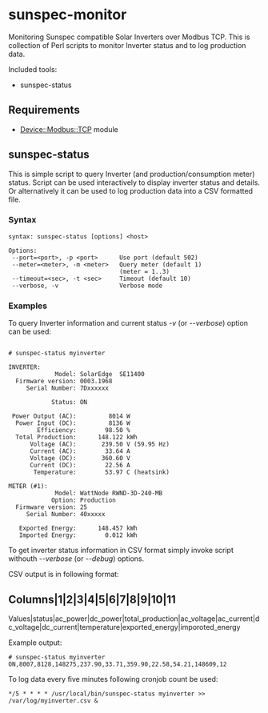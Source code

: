 # sunspec-monitor
Monitoring Sunspec compatible Solar Inverters over Modbus TCP.
This is collection of Perl scripts to monitor Inverter status and to log
production data.

Included tools:

* sunspec-status



## Requirements

- [Device::Modbus::TCP](https://github.com/jfraire/Device-Modbus-TCP) module


## sunspec-status

This is simple script to query Inverter (and production/consumption meter) status.
Script can be used interactively to display inverter status and details. Or alternatively
it can be used to log production data into a CSV formatted file. 

### Syntax

```
syntax: sunspec-status [options] <host>

Options:
 --port=<port>, -p <port>      Use port (default 502)
 --meter=<meter>, -m <meter>   Query meter (default 1) 
                               (meter = 1..3)
 --timeout=<sec>, -t <sec>     Timeout (default 10)
 --verbose, -v                 Verbose mode
```


### Examples

To query Inverter information and current status *-v* (or *--verbose*) option can be used:

```

# sunspec-status myinverter

INVERTER:
             Model: SolarEdge  SE11400
  Firmware version: 0003.1968
     Serial Number: 7Dxxxxxx

            Status: ON

 Power Output (AC):         8014 W
  Power Input (DC):         8136 W
        Efficiency:        98.50 %
  Total Production:      148.122 kWh
      Voltage (AC):       239.50 V (59.95 Hz)
      Current (AC):        33.64 A
      Voltage (DC):       360.60 V
      Current (DC):        22.56 A
       Temperature:        53.97 C (heatsink)

METER (#1):
             Model: WattNode RWND-3D-240-MB
            Option: Production
  Firmware version: 25
     Serial Number: 40xxxxx

   Exported Energy:      148.457 kWh
   Imported Energy:        0.012 kWh

```

To get inverter status information in CSV format simply invoke script withouth *--verbose* (or *--debug*) options.

CSV output is in following format:

Columns|1|2|3|4|5|6|7|8|9|10|11
--------------------------------
Values|status|ac_power|dc_power|total_production|ac_voltage|ac_current|dc_voltage|dc_current|temperature|exported_energy|imporoted_energy

Example output:

```
# sunspec-status myinverter
ON,8007,8128,148275,237.90,33.71,359.90,22.58,54.21,148609,12
```

To log data every five minutes following cronjob count be used:
```
*/5 * * * * /usr/local/bin/sunspec-status myinverter >> /var/log/myinverter.csv &
```



